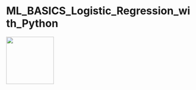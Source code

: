 # ML_BASICS_Logistic_Regression_with_Python


<img src="https://render.githubusercontent.com/render/math?math=z=\frac{1}{1 + {e^{-z}}}" width="128" height="128">


